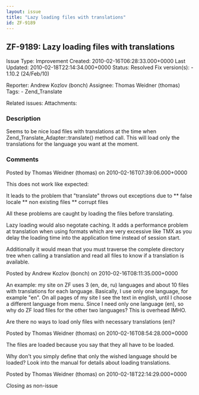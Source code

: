 ```yaml
---
layout: issue
title: "Lazy loading files with translations"
id: ZF-9189
---
```


ZF-9189: Lazy loading files with translations
---------------------------------------------

 Issue Type: Improvement Created: 2010-02-16T06:28:33.000+0000 Last Updated: 2010-02-18T22:14:34.000+0000 Status: Resolved Fix version(s): - 1.10.2 (24/Feb/10)
 
 Reporter:  Andrew Kozlov (bonch)  Assignee:  Thomas Weidner (thomas)  Tags: - Zend\_Translate
 
 Related issues: 
 Attachments: 
### Description

Seems to be nice load files with translations at the time when Zend\_Translate\_Adapter::translate() method call. This will load only the translations for the language you want at the moment.

 

 

### Comments

Posted by Thomas Weidner (thomas) on 2010-02-16T07:39:06.000+0000

This does not work like expected:

It leads to the problem that "translate" throws out exceptions due to \*\* false locale \*\* non existing files \*\* corrupt files

All these problems are caught by loading the files before translating.

Lazy loading would also negotate caching. It adds a performance problem at translation when using formats which are very excessive like TMX as you delay the loading time into the application time instead of session start.

Additionally it would mean that you must traverse the complete directory tree when calling a translation and read all files to know if a translation is available.

 

 

Posted by Andrew Kozlov (bonch) on 2010-02-16T08:11:35.000+0000

An example: my site on ZF uses 3 (en, de, ru) languages and about 10 files with translations for each language. Basically, I use only one language, for example "en". Оn all pages of my site I see the text in english, until I choose a different language from menu. Since I need only one language (en), so why do ZF load files for the other two languages? This is overhead IMHO.

Are there no ways to load only files with necessary translations (en)?

 

 

Posted by Thomas Weidner (thomas) on 2010-02-16T08:54:28.000+0000

The files are loaded because you say that they all have to be loaded.

Why don't you simply define that only the wished language should be loaded? Look into the manual for details about loading translations.

 

 

Posted by Thomas Weidner (thomas) on 2010-02-18T22:14:29.000+0000

Closing as non-issue

 

 